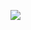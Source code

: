 [![](https://travis-ci.org/trakem2/T2-TreelineGraph.svg?branch=master)](https://travis-ci.org/trakem2/T2-TreelineGraph)

